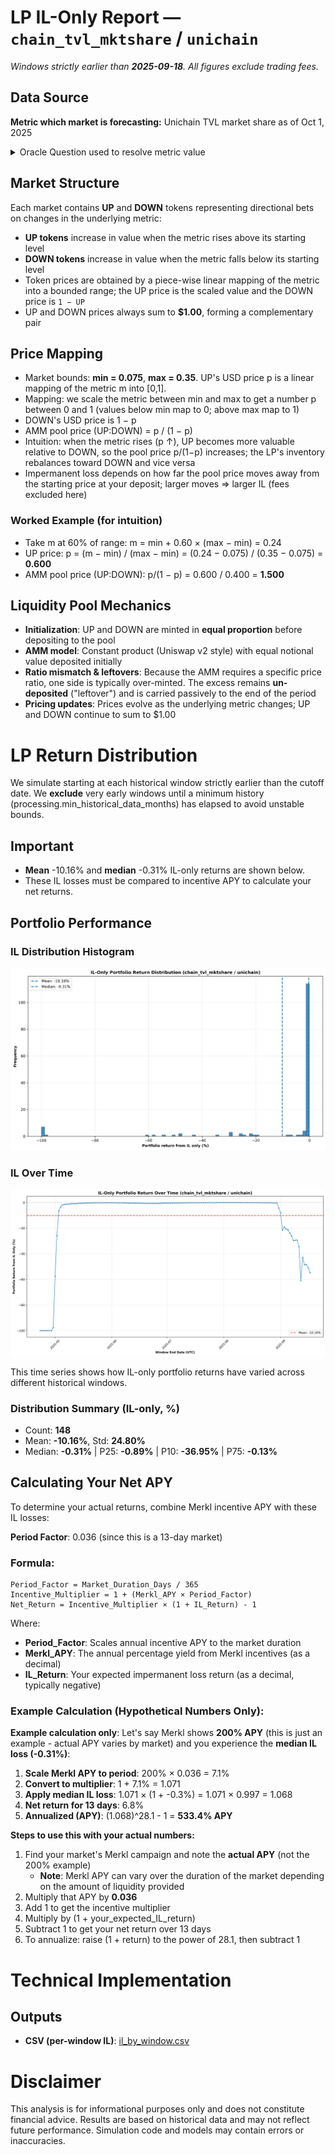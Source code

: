 # LP IL-Only Report — `chain_tvl_mktshare` / `unichain`

_Windows strictly earlier than **2025-09-18**. All figures exclude trading fees._

## Data Source
**Metric which market is forecasting:** Unichain TVL market share as of Oct 1, 2025

<details><summary>Oracle Question used to resolve metric value</summary>

Use the DefiLlama API historical chain TVL endpoint at https://api.llama.fi/v2/historicalChainTvl/unichain. Use the global DefiLlama TVL endpoint at https://api.llama.fi/v2/historicalChainTvl to obtain the total TVL across all chains. For each series, return the value from the record with the greatest timestamp at or before 2025-10-01 00:00:00 UTC (UTC). Compute the unichain TVL share as (chain TVL / total TVL) * 100. Multiply that percentage by 100, then report as an integer, rounded up. 

</details>

## Market Structure
Each market contains **UP** and **DOWN** tokens representing directional bets on changes in the underlying metric:
- **UP tokens** increase in value when the metric rises above its starting level
- **DOWN tokens** increase in value when the metric falls below its starting level
- Token prices are obtained by a piece-wise linear mapping of the metric into a bounded range; the UP price is the scaled value and the DOWN price is `1 − UP`
- UP and DOWN prices always sum to **$1.00**, forming a complementary pair

## Price Mapping
- Market bounds: **min = 0.075**, **max = 0.35**. UP's USD price p is a linear mapping of the metric m into [0,1].
- Mapping: we scale the metric between min and max to get a number p between 0 and 1 (values below min map to 0; above max map to 1)
- DOWN's USD price is 1 − p
- AMM pool price (UP:DOWN) = p / (1 − p)
- Intuition: when the metric rises (p ↑), UP becomes more valuable relative to DOWN, so the pool price p/(1−p) increases; the LP's inventory rebalances toward DOWN and vice versa
- Impermanent loss depends on how far the pool price moves away from the starting price at your deposit; larger moves ⇒ larger IL (fees excluded here)

### Worked Example (for intuition)
- Take m at 60% of range: m = min + 0.60 × (max − min) = 0.24
- UP price: p = (m − min) / (max − min) = (0.24 − 0.075) / (0.35 − 0.075) = **0.600**
- AMM pool price (UP:DOWN): p/(1 − p) = 0.600 / 0.400 = **1.500**


## Liquidity Pool Mechanics
- **Initialization**: UP and DOWN are minted in **equal proportion** before depositing to the pool
- **AMM model**: Constant product (Uniswap v2 style) with equal notional value deposited initially
- **Ratio mismatch & leftovers**: Because the AMM requires a specific price ratio, one side is typically over-minted. The excess remains **un-deposited** ("leftover") and is carried passively to the end of the period
- **Pricing updates**: Prices evolve as the underlying metric changes; UP and DOWN continue to sum to $1.00

# LP Return Distribution
We simulate starting at each historical window strictly earlier than the cutoff date. 
We **exclude** very early windows until a minimum history (processing.min_historical_data_months) has elapsed to avoid unstable bounds.

## Important
- **Mean** -10.16% and **median** -0.31% IL-only returns are shown below.
- These IL losses must be compared to incentive APY to calculate your net returns.

## Portfolio Performance
### IL Distribution Histogram
![Portfolio Return Distributions](il_hist.png)

### IL Over Time
![IL Returns Over Time](il_timeseries.png)

This time series shows how IL-only portfolio returns have varied across different historical windows.

### Distribution Summary (IL-only, %)

- Count: **148**
- Mean: **-10.16%**, Std: **24.80%**
- Median: **-0.31%**  |  P25: **-0.89%**  |  P10: **-36.95%**  |  P75: **-0.13%**

## Calculating Your Net APY

To determine your actual returns, combine Merkl incentive APY with these IL losses:

**Period Factor**: 0.036 (since this is a 13-day market)

### Formula:
```
Period_Factor = Market_Duration_Days / 365
Incentive_Multiplier = 1 + (Merkl_APY × Period_Factor)
Net_Return = Incentive_Multiplier × (1 + IL_Return) - 1
```

Where:
- **Period_Factor**: Scales annual incentive APY to the market duration
- **Merkl_APY**: The annual percentage yield from Merkl incentives (as a decimal)
- **IL_Return**: Your expected impermanent loss return (as a decimal, typically negative)

### Example Calculation (Hypothetical Numbers Only):
**Example calculation only**: Let's say Merkl shows **200% APY** (this is just an example - actual APY varies by market) and you experience the **median IL loss (-0.31%)**:

1. **Scale Merkl APY to period**: 200% × 0.036 = 7.1%
2. **Convert to multiplier**: 1 + 7.1% = 1.071
3. **Apply median IL loss**: 1.071 × (1 + -0.3%) = 1.071 × 0.997 = 1.068
4. **Net return for 13 days**: 6.8%
5. **Annualized (APY)**: (1.068)^28.1 - 1 = **533.4% APY**

**Steps to use this with your actual numbers:**
1. Find your market's Merkl campaign and note the **actual APY** (not the 200% example)
   - **Note**: Merkl APY can vary over the duration of the market depending on the amount of liquidity provided
2. Multiply that APY by **0.036**
3. Add 1 to get the incentive multiplier
4. Multiply by (1 + your_expected_IL_return)
5. Subtract 1 to get your net return over 13 days
6. To annualize: raise (1 + return) to the power of 28.1, then subtract 1

# Technical Implementation

## Outputs
- **CSV (per-window IL)**: [il_by_window.csv](il_by_window.csv)

# Disclaimer
This analysis is for informational purposes only and does not constitute financial advice. Results are based on historical data and may not reflect future performance. Simulation code and models may contain errors or inaccuracies.